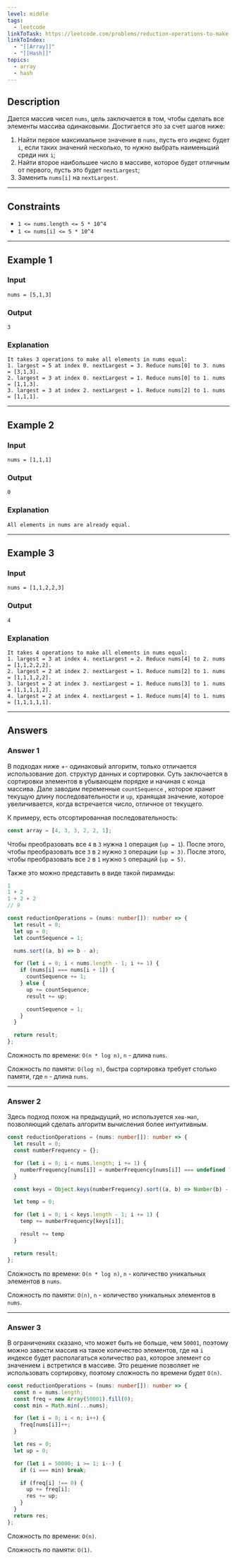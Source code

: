 ```yaml
---
level: middle
tags:
  - leetcode
linkToTask: https://leetcode.com/problems/reduction-operations-to-make-the-array-elements-equal/?envType=daily-question&envId=2023-11-19
linkToIndex:
  - "[[Array]]"
  - "[[Hash]]"
topics:
  - array
  - hash
---
```

## Description

Дается массив чисел `nums`, цель заключается в том, чтобы сделать все элементы массива одинаковыми. Достигается это за счет шагов ниже:
1. Найти первое максимальное значение в `nums`, пусть его индекс будет `i`, если таких значений несколько, то нужно выбрать наименьший среди них `i`;
2. Найти второе наибольшее число в массиве, которое будет отличным от первого, пусть это будет `nextLargest`;
3. Заменить `nums[i]` на `nextLargest`.

---
## Constraints

- `1 <= nums.length <= 5 * 10^4`
- `1 <= nums[i] <= 5 * 10^4`

---
## Example 1

### Input

```
nums = [5,1,3]
```
### Output

```
3
```
### Explanation

```
It takes 3 operations to make all elements in nums equal:
1. largest = 5 at index 0. nextLargest = 3. Reduce nums[0] to 3. nums = [3,1,3].
2. largest = 3 at index 0. nextLargest = 1. Reduce nums[0] to 1. nums = [1,1,3].
3. largest = 3 at index 2. nextLargest = 1. Reduce nums[2] to 1. nums = [1,1,1].
```

---
## Example 2

### Input

```
nums = [1,1,1]
```
### Output

```
0
```
### Explanation

```
All elements in nums are already equal.
```

---
## Example 3

### Input

```
nums = [1,1,2,2,3]
```
### Output

```
4
```
### Explanation

```
It takes 4 operations to make all elements in nums equal:
1. largest = 3 at index 4. nextLargest = 2. Reduce nums[4] to 2. nums = [1,1,2,2,2].
2. largest = 2 at index 2. nextLargest = 1. Reduce nums[2] to 1. nums = [1,1,1,2,2].
3. largest = 2 at index 3. nextLargest = 1. Reduce nums[3] to 1. nums = [1,1,1,1,2].
4. largest = 2 at index 4. nextLargest = 1. Reduce nums[4] to 1. nums = [1,1,1,1,1].
```

---
## Answers

### Answer 1

В подходах ниже +- одинаковый алгоритм, только отличается использование доп. структур данных и сортировки. Суть заключается в сортировки элементов в убывающем порядке и начиная с конца массива. Дале заводим переменные `countSequence` , которое хранит текущую длину последовательности и `up`, хранящая значение, которое увеличивается, когда встречается число, отличное от текущего.

К примеру, есть отсортированная последовательность:
```typescript
const array = [4, 3, 3, 2, 2, 1];
```

Чтобы преобразовать все `4` в `3` нужна `1` операция (`up = 1`).
После этого, чтобы преобразовать все `3` в `2` нужно `3` операции (`up = 3)`.
После этого, чтобы преобразовать все `2` в `1` нужно `5` операций (`up = 5)`.

Также это можно представить в виде такой пирамиды:
```typescript
1
1 + 2
1 + 2 + 2
// 9
```

```typescript
const reductionOperations = (nums: number[]): number => {
  let result = 0;
  let up = 0;
  let countSequence = 1;

  nums.sort((a, b) => b - a);

  for (let i = 0; i < nums.length - 1; i += 1) {
    if (nums[i] === nums[i + 1]) {
      countSequence += 1;
    } else {
      up += countSequence;
      result += up;

      countSequence = 1;
    }
  }

  return result;
};
```

Сложность по времени: `O(n * log n)`, `n` - длина `nums`.

Сложность по памяти: `O(log n)`, быстра сортировка требует столько памяти, где `n` - длина `nums`.

---
### Answer 2

Здесь подход похож на предыдущий, но используется `хеш-мап`, позволяющий сделать алгоритм вычисления более интуитивным.

```typescript
const reductionOperations = (nums: number[]): number => {
  let result = 0;
  const numberFrequency = {};

  for (let i = 0; i < nums.length; i += 1) {
    numberFrequency[nums[i]] = numberFrequency[nums[i]] === undefined ? 1 : numberFrequency[nums[i]] + 1
  }

  const keys = Object.keys(numberFrequency).sort((a, b) => Number(b) - Number(a));

  let temp = 0;

  for (let i = 0; i < keys.length - 1; i += 1) {
    temp += numberFrequency[keys[i]];

    result += temp
  }

  return result;
};
```

Сложность по времени: `O(n * log n)`, `n` - количество уникальных элементов в `nums`.

Сложность по памяти: `O(n)`, `n` - количество уникальных элементов в `nums`.

---
### Answer 3

В ограничениях сказано, что может быть не больше, чем `50001`, поэтому можно завести массив на такое количество элементов, где на `i` индексе будет располагаться количество раз, которое элемент со значением `i` встретился в массиве. Это решение позволяет не использовать сортировку, поэтому сложность по времени будет `O(n)`.

```typescript
const reductionOperations = (nums: number[]): number => {
  const n = nums.length;
  const freq = new Array(50001).fill(0);
  const min = Math.min(...nums);

  for (let i = 0; i < n; i++) {
    freq[nums[i]]++;
  }

  let res = 0;
  let up = 0;

  for (let i = 50000; i >= 1; i--) {
    if (i === min) break;

    if (freq[i] !== 0) {
      up += freq[i];
      res += up;
    }
  }
  return res;
};
```

Сложность по времени: `O(n)`.

Сложность по памяти: `O(1)`.